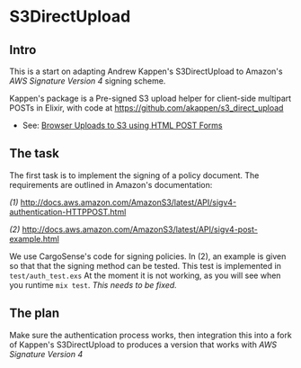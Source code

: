 # S3DirectUpload

## Intro

This is a start on adapting Andrew Kappen's S3DirectUpload to
Amazon's *AWS Signature Version 4* signing scheme.

Kappen's package is a Pre-signed S3 upload helper for client-side multipart POSTs in Elixir,
with code at https://github.com/akappen/s3_direct_upload

   - See: [Browser Uploads to S3 using HTML POST Forms](https://aws.amazon.com/articles/1434/)


## The task

The first task is to implement the signing of a policy document.  The requirements
are outlined in Amazon's documentation:

*(1)*   http://docs.aws.amazon.com/AmazonS3/latest/API/sigv4-authentication-HTTPPOST.html

*(2)*   http://docs.aws.amazon.com/AmazonS3/latest/API/sigv4-post-example.html

We use CargoSense's code for signing policies.  In (2), an example is given so that
that the signing method can be tested.  This test is implemented in `test/auth_test.exs`
At the moment it is not working, as you will see when you runtime
`mix test`.  *This needs to be fixed.*


## The plan

Make sure the authentication process works, then integration this into a fork of
Kappen's S3DirectUpload to produces a version that works with *AWS Signature Version 4*

